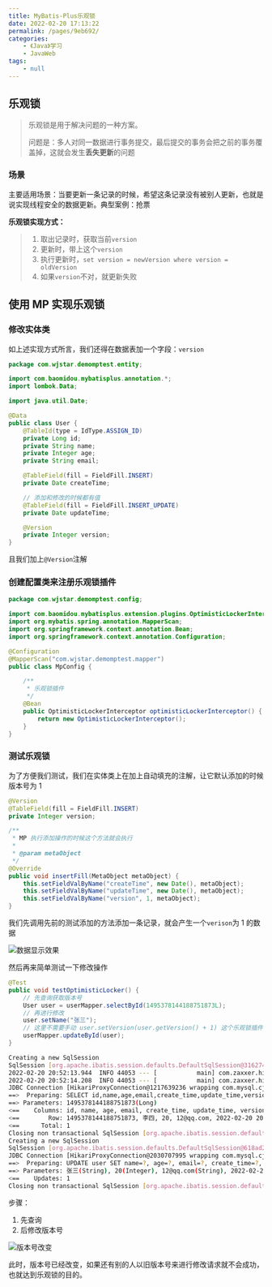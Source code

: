 ```yaml
---
title: MyBatis-Plus乐观锁
date: 2022-02-20 17:13:22
permalink: /pages/9eb692/
categories:
    - 《Java》学习
    - JavaWeb
tags:
    - null
---
```


## 乐观锁

> 乐观锁是用于解决问题的一种方案。
>
> 问题是：多人对同一数据进行事务提交，最后提交的事务会把之前的事务覆盖掉，这就会发生**丢失更新**的问题

### 场景

主要适用场景：当要更新一条记录的时候，希望这条记录没有被别人更新，也就是说实现线程安全的数据更新。典型案例：抢票

**乐观锁实现方式：**

> 1.  取出记录时，获取当前`version`
> 2.  更新时，带上这个`version`
> 3.  执行更新时，`set version = newVersion where version = oldVersion`
> 4.  如果`version`不对，就更新失败

## 使用 MP 实现乐观锁

### 修改实体类

如上述实现方式所言，我们还得在数据表加一个字段：`version`

```java
package com.wjstar.demomptest.entity;

import com.baomidou.mybatisplus.annotation.*;
import lombok.Data;

import java.util.Date;

@Data
public class User {
    @TableId(type = IdType.ASSIGN_ID)
    private Long id;
    private String name;
    private Integer age;
    private String email;

    @TableField(fill = FieldFill.INSERT)
    private Date createTime;

    // 添加和修改的时候都有值
    @TableField(fill = FieldFill.INSERT_UPDATE)
    private Date updateTime;

    @Version
    private Integer version;
}

```

且我们加上`@Version`注解

### 创建配置类来注册乐观锁插件

```java
package com.wjstar.demomptest.config;

import com.baomidou.mybatisplus.extension.plugins.OptimisticLockerInterceptor;
import org.mybatis.spring.annotation.MapperScan;
import org.springframework.context.annotation.Bean;
import org.springframework.context.annotation.Configuration;

@Configuration
@MapperScan("com.wjstar.demomptest.mapper")
public class MpConfig {

    /**
     * 乐观锁插件
     */
    @Bean
    public OptimisticLockerInterceptor optimisticLockerInterceptor() {
        return new OptimisticLockerInterceptor();
    }
}

```

### 测试乐观锁

为了方便我们测试，我们在实体类上在加上自动填充的注解，让它默认添加的时候版本号为 1

```java
@Version
@TableField(fill = FieldFill.INSERT)
private Integer version;
```

```java
/**
 * MP 执行添加操作的时候这个方法就会执行
 *
 * @param metaObject
 */
@Override
public void insertFill(MetaObject metaObject) {
    this.setFieldValByName("createTime", new Date(), metaObject);
    this.setFieldValByName("updateTime", new Date(), metaObject);
    this.setFieldValByName("version", 1, metaObject);
}
```

我们先调用先前的测试添加的方法添加一条记录，就会产生一个`verison`为 1 的数据

![数据显示效果](https://gitee.com/wxvirus/img/raw/master/img/20220220204224.png)

然后再来简单测试一下修改操作

```java
@Test
public void testOptimisticLocker() {
    // 先查询获取版本号
    User user = userMapper.selectById(1495378144188751873L);
    // 再进行修改
    user.setName("张三");
    // 这里不需要手动 user.setVersion(user.getVersion() + 1) 这个乐观锁插件已经帮我们做好了
    userMapper.updateById(user);
}
```

```bash
Creating a new SqlSession
SqlSession [org.apache.ibatis.session.defaults.DefaultSqlSession@3162743f] was not registered for synchronization because synchronization is not active
2022-02-20 20:52:13.944  INFO 44053 --- [           main] com.zaxxer.hikari.HikariDataSource       : HikariPool-1 - Starting...
2022-02-20 20:52:14.208  INFO 44053 --- [           main] com.zaxxer.hikari.HikariDataSource       : HikariPool-1 - Start completed.
JDBC Connection [HikariProxyConnection@1217639236 wrapping com.mysql.cj.jdbc.ConnectionImpl@53a665ad] will not be managed by Spring
==>  Preparing: SELECT id,name,age,email,create_time,update_time,version FROM user WHERE id=?
==> Parameters: 1495378144188751873(Long)
<==    Columns: id, name, age, email, create_time, update_time, version
<==        Row: 1495378144188751873, 李四, 20, 12@qq.com, 2022-02-20 20:41:47, 2022-02-20 20:41:47, 1
<==      Total: 1
Closing non transactional SqlSession [org.apache.ibatis.session.defaults.DefaultSqlSession@3162743f]
Creating a new SqlSession
SqlSession [org.apache.ibatis.session.defaults.DefaultSqlSession@618ad2aa] was not registered for synchronization because synchronization is not active
JDBC Connection [HikariProxyConnection@2030707995 wrapping com.mysql.cj.jdbc.ConnectionImpl@53a665ad] will not be managed by Spring
==>  Preparing: UPDATE user SET name=?, age=?, email=?, create_time=?, update_time=?, version=? WHERE id=? AND version=?
==> Parameters: 张三(String), 20(Integer), 12@qq.com(String), 2022-02-20 20:41:47.0(Timestamp), 2022-02-20 20:52:14.257(Timestamp), 2(Integer), 1495378144188751873(Long), 1(Integer)
<==    Updates: 1
Closing non transactional SqlSession [org.apache.ibatis.session.defaults.DefaultSqlSession@618ad2aa]

```

步骤：

1.  先查询
2.  后修改版本号

![版本号改变](https://gitee.com/wxvirus/img/raw/master/img/20220220205256.png)

此时，版本号已经改变，如果还有别的人以旧版本号来进行修改请求就不会成功，也就达到乐观锁的目的。
